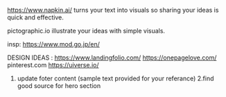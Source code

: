 https://www.napkin.ai/
turns your text into visuals so sharing your ideas is quick and effective.

pictographic.io
illustrate your ideas with simple visuals.


insp: 
https://www.mod.go.jp/en/


DESIGN IDEAS : 
https://www.landingfolio.com/
https://onepagelove.com/
pinterest.com
https://uiverse.io/

1. update foter content (sample text provided for your referance)
2.find good source for hero section 

